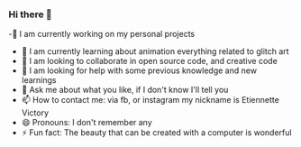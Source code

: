 ### Hi there 👋

<!--
**Etiennette/Etiennette** is a ✨ _special_ ✨ repository because its `README.md` (this file) appears on your GitHub profile.

Here are some ideas to get you started:

- 🔭 I’m currently working on ...
- 🌱 I’m currently learning ...
- 👯 I’m looking to collaborate on ...
- 🤔 I’m looking for help with ...
- 💬 Ask me about ...
- 📫 How to reach me: ...
- 😄 Pronouns: ...
- ⚡ Fun fact: ...
-->
-🔭 I am currently working on my personal projects
- 🌱 I am currently learning about animation everything related to glitch art
- 👯 I am looking to collaborate in open source code, and creative code
- 🤔 I am looking for help with some previous knowledge and new learnings
- 💬 Ask me about what you like, if I don't know I'll tell you
- 📫 How to contact me: via fb, or instagram my nickname is Etiennette Victory
- 😄 Pronouns: I don't remember any
- ⚡ Fun fact: The beauty that can be created with a computer is wonderful
